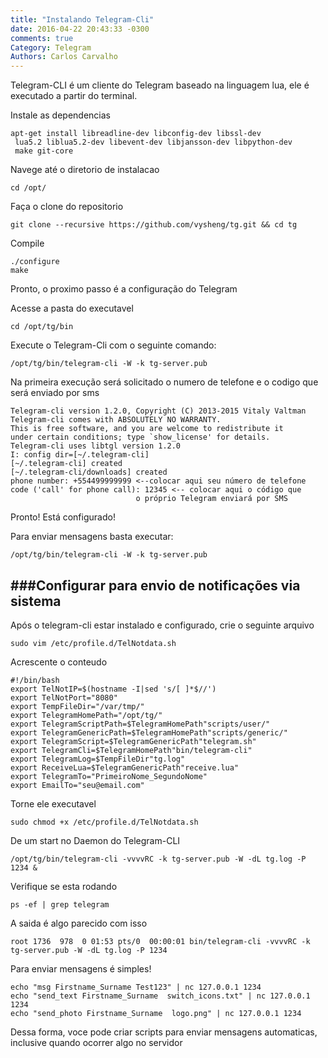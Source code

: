```yaml
---
title: "Instalando Telegram-Cli"
date: 2016-04-22 20:43:33 -0300
comments: true
Category: Telegram
Authors: Carlos Carvalho
---
```


Telegram-CLI é um cliente do Telegram baseado na linguagem lua, ele é executado a partir do terminal.

<!--more-->

Instale as dependencias

```
apt-get install libreadline-dev libconfig-dev libssl-dev
 lua5.2 liblua5.2-dev libevent-dev libjansson-dev libpython-dev
 make git-core
```


Navege até o diretorio de instalacao

```
cd /opt/
```

Faça o clone do repositorio
```
git clone --recursive https://github.com/vysheng/tg.git && cd tg
```

Compile
```
./configure
make
```
Pronto, o proximo passo é a configuração do Telegram

Acesse a pasta do executavel

```
cd /opt/tg/bin
```
Execute o Telegram-Cli com o seguinte comando:

```
/opt/tg/bin/telegram-cli -W -k tg-server.pub
```

Na primeira execução será solicitado o numero de telefone e o codigo que será enviado por sms

```
Telegram-cli version 1.2.0, Copyright (C) 2013-2015 Vitaly Valtman
Telegram-cli comes with ABSOLUTELY NO WARRANTY.
This is free software, and you are welcome to redistribute it
under certain conditions; type `show_license' for details.
Telegram-cli uses libtgl version 1.2.0
I: config dir=[~/.telegram-cli]
[~/.telegram-cli] created
[~/.telegram-cli/downloads] created
phone number: +554499999999 <--colocar aqui seu número de telefone
code ('call' for phone call): 12345 <-- colocar aqui o código que
                            o próprio Telegram enviará por SMS
```

Pronto! Está configurado!

Para enviar mensagens basta executar:
```
/opt/tg/bin/telegram-cli -W -k tg-server.pub
```



###Configurar para envio de notificações via sistema
---
Após o telegram-cli estar instalado e configurado, crie o seguinte arquivo
```
sudo vim /etc/profile.d/TelNotdata.sh
```

Acrescente o conteudo

```
#!/bin/bash
export TelNotIP=$(hostname -I|sed 's/[ ]*$//')
export TelNotPort="8080"
export TempFileDir="/var/tmp/"
export TelegramHomePath="/opt/tg/"
export TelegramScriptPath=$TelegramHomePath"scripts/user/"
export TelegramGenericPath=$TelegramHomePath"scripts/generic/"
export TelegramScript=$TelegramGenericPath"telegram.sh"
export TelegramCli=$TelegramHomePath"bin/telegram-cli"
export TelegramLog=$TempFileDir"tg.log"
export ReceiveLua=$TelegramGenericPath"receive.lua"
export TelegramTo="PrimeiroNome_SegundoNome"
export EmailTo="seu@email.com"
```

Torne ele executavel
```
sudo chmod +x /etc/profile.d/TelNotdata.sh
```
De um start no Daemon do Telegram-CLI
```
/opt/tg/bin/telegram-cli -vvvvRC -k tg-server.pub -W -dL tg.log -P 1234 &
```

Verifique se esta rodando
```
ps -ef | grep telegram
```

A saida é algo parecido com isso
```
root 1736  978  0 01:53 pts/0  00:00:01 bin/telegram-cli -vvvvRC -k tg-server.pub -W -dL tg.log -P 1234
```

Para enviar mensagens é simples!
```
echo "msg Firstname_Surname Test123" | nc 127.0.0.1 1234
echo "send_text Firstname_Surname  switch_icons.txt" | nc 127.0.0.1 1234
echo "send_photo Firstname_Surname  logo.png" | nc 127.0.0.1 1234
```


Dessa forma, voce pode criar scripts para enviar mensagens automaticas, 
inclusive quando ocorrer algo no servidor
